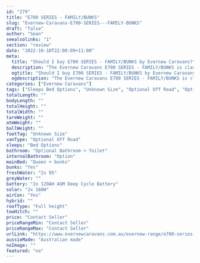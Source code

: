 ```yaml
---
id: "279"
title: "E700 SERIES - FAMILY/BUNKS"
slug: "Evernew-Caravans-E700-SERIES---FAMILY-BUNKS"
draft: "false"
author: "Sean"
seealsolinks: "1"
section: "review"
date: "2022-10-10T22:00:09+11:00"
meta:
  title: "Should I buy E700 SERIES - FAMILY/BUNKS by Evernew Caravans?"
  description: "The Evernew Caravans E700 SERIES - FAMILY/BUNKS is classed as Optional Off Road, and sleeps Bed Options people. It is Australian made and comes in at Unknown Size. It generally has Optional Bathroom + Toilet."
  ogtitle: "Should I buy E700 SERIES - FAMILY/BUNKS by Evernew Caravans?"
  ogdescription: "The Evernew Caravans E700 SERIES - FAMILY/BUNKS is classed as Optional Off Road, and sleeps Bed Options people. It is Australian made and comes in at Unknown Size. It generally has Optional Bathroom + Toilet."
categories: ["Evernew Caravans"]
tags: ["Sleeps Bed Options", "Unknown Size", "Optional Off Road", "Optional Bathroom + Toilet", "Full height", "Price Unknown"]
totalLength: ""
bodyLength: ""
totalHeight: ""
totalWidth: ""
tareWeight: ""
atmWeight: ""
ballWeight: ""
footTag: "Unknown Size"
vanType: "Optional Off Road"
sleeps: "Bed Options"
bathroom: "Optional Bathroom + Toilet"
internalBathroom: "Option"
mainBed: "Queen + bunks"
bunks: "Yes"
freshWater: "2x 95"
greyWater: ""
battery: "2x 120AH AGM Deep Cycle Battery"
solar: "2x 160W"
airCon: "Yes"
hybrid: ""
roofType: "Full height"
towHitch: ""
price: "Contact Seller"
priceRangeMin: "Contact Seller"
priceRangeMax: "Contact Seller"
urlLink: "https://www.evernewcaravans.com.au/evernew-range/e700-series-family-bunks"
aussieMade: "Australian made"
noImage: ""
featured: "no"
---
```

